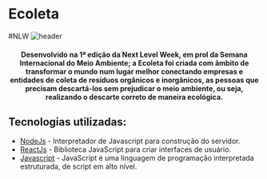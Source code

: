 # Ecoleta
#NLW
![header](https://user-images.githubusercontent.com/67604477/86410124-99cec980-bc90-11ea-9de1-5bc812af78f1.jpg)

<h4 align="center">
Desenvolvido na 1ª edição da Next Level Week, em prol da Semana Internacional do Meio Ambiente; 
a Ecoleta foi criada com âmbito de transformar o mundo num lugar melhor conectando empresas e entidades de coleta de resíduos orgânicos e inorgânicos, as pessoas que precisam descartá-los sem prejudicar o meio ambiente, ou seja, realizando o descarte correto de maneira ecológica.
</h4>

## Tecnologias utilizadas:
- [NodeJs](https://nodejs.org/en/) - Interpretador de Javascript para construção do servidor.
- [ReactJs](https://reactjs.org) - Biblioteca JavaScript para criar interfaces de usuário.
- [Javascript](https://www.javascript.com/) - JavaScript é uma linguagem de programação interpretada estruturada, de script em alto nível.
